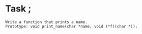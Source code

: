 # Task ;
    Write a function that prints a name.
    Prototype: void print_name(char *name, void (*f)(char *));